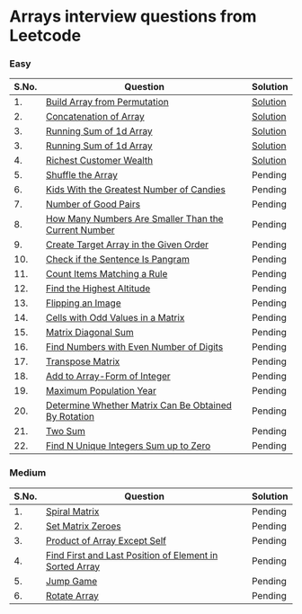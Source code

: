 # Arrays interview questions from Leetcode

### Easy
| S.No. | Question | Solution |
|----| --------------- | -------- |
|1. | [Build Array from Permutation](https://leetcode.com/problems/build-array-from-permutation/) |[Solution](https://github.com/geeky01adarsh/DSA-Interview-Questions/blob/main/Arrays/build_array_from_permutation.cpp)|
|2. | [Concatenation of Array](https://leetcode.com/problems/concatenation-of-array/) |[Solution](https://github.com/geeky01adarsh/DSA-Interview-Questions/blob/main/Arrays/concatenation_of_Array.cpp)|
|3. | [Running Sum of 1d Array](https://leetcode.com/problems/running-sum-of-1d-array/) |[Solution](https://github.com/geeky01adarsh/DSA-Interview-Questions/blob/main/Arrays/running_sum_of_1d_Array.cpp)|
|3. | [Running Sum of 1d Array](https://leetcode.com/problems/running-sum-of-1d-array/) |[Solution](https://github.com/geeky01adarsh/DSA-Interview-Questions/blob/main/Arrays/running_sum_of_1d_Array.cpp)|
|4. | [Richest Customer Wealth](https://leetcode.com/problems/richest-customer-wealth/) |[Solution](https://github.com/geeky01adarsh/DSA-Interview-Questions/blob/main/Arrays/richest_customber_wealth.cpp)|
|5. | [Shuffle the Array](https://leetcode.com/problems/shuffle-the-array/) |Pending|
|6. | [Kids With the Greatest Number of Candies](https://leetcode.com/problems/kids-with-the-greatest-number-of-candies/) |Pending|
|7. | [Number of Good Pairs](https://leetcode.com/problems/number-of-good-pairs/) |Pending|
|8. | [How Many Numbers Are Smaller Than the Current Number](https://leetcode.com/problems/how-many-numbers-are-smaller-than-the-current-number/) |Pending|
|9. | [Create Target Array in the Given Order](https://leetcode.com/problems/create-target-array-in-the-given-order/) |Pending|
|10. | [Check if the Sentence Is Pangram](https://leetcode.com/problems/check-if-the-sentence-is-pangram/) |Pending|
|11. | [Count Items Matching a Rule](https://leetcode.com/problems/count-items-matching-a-rule/) |Pending|
|12. | [Find the Highest Altitude](https://leetcode.com/problems/find-the-highest-altitude/) |Pending|
|13. | [Flipping an Image](https://leetcode.com/problems/flipping-an-image/) |Pending|   
|14. | [Cells with Odd Values in a Matrix](https://leetcode.com/problems/cells-with-odd-values-in-a-matrix/) |Pending|
|15. | [Matrix Diagonal Sum](https://leetcode.com/problems/matrix-diagonal-sum/) |Pending|
|16. | [Find Numbers with Even Number of Digits](https://leetcode.com/problems/find-numbers-with-even-number-of-digits/)|Pending|
|17. | [Transpose Matrix](https://leetcode.com/problems/transpose-matrix/) |Pending|
|18. | [Add to Array-Form of Integer](https://leetcode.com/problems/add-to-array-form-of-integer/) |Pending|
|19. | [Maximum Population Year](https://leetcode.com/problems/maximum-population-year/) |Pending|
|20. | [Determine Whether Matrix Can Be Obtained By Rotation](https://leetcode.com/problems/determine-whether-matrix-can-be-obtained-by-rotation/) |Pending|
|21. | [Two Sum](https://leetcode.com/problems/two-sum/) |Pending|
|22. | [Find N Unique Integers Sum up to Zero](https://leetcode.com/problems/find-n-unique-integers-sum-up-to-zero/) |Pending|

### Medium
| S.No. | Question | Solution |
|----| --------------- | -------- |
|1. | [Spiral Matrix](https://leetcode.com/problems/spiral-matrix/) |Pending|
|2. | [Set Matrix Zeroes](https://leetcode.com/problems/set-matrix-zeroes/) |Pending|
|3. | [Product of Array Except Self](https://leetcode.com/problems/product-of-array-except-self/) |Pending|
|4. | [Find First and Last Position of Element in Sorted Array](https://leetcode.com/problems/find-first-and-last-position-of-element-in-sorted-array/) |Pending|
|5. | [Jump Game](https://leetcode.com/problems/jump-game/) |Pending|
|6. | [Rotate Array](https://leetcode.com/problems/rotate-array/) |Pending|
